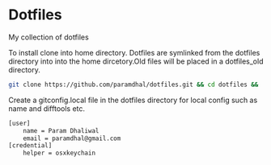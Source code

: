 Dotfiles
========

My collection of dotfiles

To install clone into home directory. Dotfiles are symlinked from the dotfiles directory into into the home dircetory.Old files will be placed in a dotfiles_old directory.

```bash
git clone https://github.com/paramdhal/dotfiles.git && cd dotfiles && ./makesymlinks.sh
```

Create a gitconfig.local file in the dotfiles directory for local config such as name and difftools etc.

```bash
[user]
    name = Param Dhaliwal
    email = paramdhal@gmail.com
[credential]
    helper = osxkeychain
```